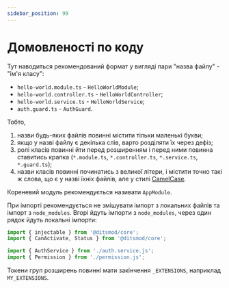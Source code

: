 ```yaml
---
sidebar_position: 99
---
```


# Домовленості по коду

Тут наводиться рекомендований формат у вигляді пари "назва файлу" - "ім'я класу":

- `hello-world.module.ts` - `HelloWorldModule`;
- `hello-world.controller.ts` - `HelloWorldController`;
- `hello-world.service.ts` - `HelloWorldService`;
- `auth.guard.ts` - `AuthGuard`.

Тобто,

1. назви будь-яких файлів повинні містити тільки маленькі букви;
2. якщо у назві файлу є декілька слів, варто розділяти їх через дефіз;
3. ролі класів повинні йти перед розширенням і перед ними повинна ставитись крапка
(`*.module.ts`, `*.controller.ts`, `*.service.ts`, `*.guard.ts`);
4. назви класів повинні починатись з великої літери, і містити точно такі ж слова, що є у назві їхніх файлів, але у стилі [CamelCase][1].

Кореневий модуль рекомендується називати `AppModule`.

При імпорті рекомендується не змішувати імпорт з локальних файлів та імпорт з `node_modules`. Вгорі йдуть імпорти з `node_modules`, через один рядок йдуть локальні імпорти:

```ts
import { injectable } from '@ditsmod/core';
import { CanActivate, Status } from '@ditsmod/core';

import { AuthService } from './auth.service.js';
import { Permission } from './permission.js';
```

Токени груп розширень повинні мати закінчення `_EXTENSIONS`, наприклад `MY_EXTENSIONS`.

[1]: https://uk.wikipedia.org/wiki/%D0%92%D0%B5%D1%80%D0%B1%D0%BB%D1%8E%D0%B6%D0%B8%D0%B9_%D1%80%D0%B5%D0%B3%D1%96%D1%81%D1%82%D1%80
